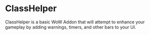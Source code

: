 # ClassHelper
ClassHelper is a basic WoW Addon that will attempt to enhance your gameplay by adding warnings, timers, and other bars to your UI.
